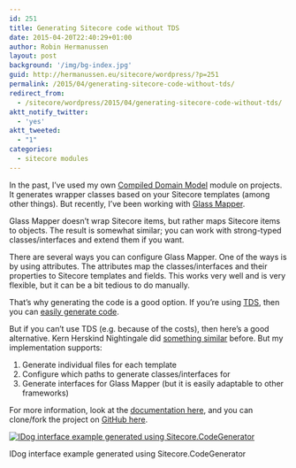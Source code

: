 ```yaml
---
id: 251
title: Generating Sitecore code without TDS
date: 2015-04-20T22:40:29+01:00
author: Robin Hermanussen
layout: post
background: '/img/bg-index.jpg'
guid: http://hermanussen.eu/sitecore/wordpress/?p=251
permalink: /2015/04/generating-sitecore-code-without-tds/
redirect_from:
  - /sitecore/wordpress/2015/04/generating-sitecore-code-without-tds/
aktt_notify_twitter:
  - 'yes'
aktt_tweeted:
  - "1"
categories:
  - sitecore modules
---
```

In the past, I&#8217;ve used my own <a title="CDM" href="https://github.com/hermanussen/CompiledDomainModel">Compiled Domain Model</a> module on projects. It generates wrapper classes based on your Sitecore templates (among other things). But recently, I&#8217;ve been working with <a title="Glass Mapper" href="http://glass.lu/">Glass Mapper</a>.

Glass Mapper doesn&#8217;t wrap Sitecore items, but rather maps Sitecore items to objects. The result is somewhat similar; you can work with strong-typed classes/interfaces and extend them if you want.

There are several ways you can configure Glass Mapper. One of the ways is by using attributes. The attributes map the classes/interfaces and their properties to Sitecore templates and fields. This works very well and is very flexible, but it can be a bit tedious to do manually.

That&#8217;s why generating the code is a good option. If you&#8217;re using <a title="TDS" href="http://www.hhogdev.com/products/team-development-for-sitecore/overview.aspx">TDS</a>, then you can <a title="Code Generation with TDS" href="http://hedgehogdevelopment.github.io/tds/chapter6.html">easily generate code</a>.

But if you can&#8217;t use TDS (e.g. because of the costs), then here&#8217;s a good alternative. Kern Herskind Nightingale did <a title="Kern's code generation" href="http://herskind.co.uk/blog/2011/04/sitecore-tds-t4-text-template">something similar</a> before. But my implementation supports:

  1. Generate individual files for each template
  2. Configure which paths to generate classes/interfaces for
  3. Generate interfaces for Glass Mapper (but it is easily adaptable to other frameworks)

For more information, look at the <a title="Sitecore.CodeGenerator documentation" href="https://github.com/hermanussen/sitecore.codegenerator#readme">documentation here</a>, and you can clone/fork the project on <a title="Sitecore.CodeGenerator on GitHub" href="https://github.com/hermanussen/sitecore.codegenerator">GitHub here</a>.

<div id="attachment_253" style="width: 849px" class="wp-caption alignleft">
  <a href="/wp-content/uploads/2015/04/idog_generated_code_example.png" ><img aria-describedby="caption-attachment-253" class="size-full wp-image-253" title="IDog interface example generated using Sitecore.CodeGenerator" src="/wp-content/uploads/2015/04/idog_generated_code_example.png" alt="IDog interface example generated using Sitecore.CodeGenerator" width="839" height="385" srcset="/wp-content/uploads/2015/04/idog_generated_code_example.png 839w, /wp-content/uploads/2015/04/idog_generated_code_example-300x137.png 300w" sizes="(max-width: 839px) 100vw, 839px" /></a>
  
  <p id="caption-attachment-253" class="wp-caption-text">
    IDog interface example generated using Sitecore.CodeGenerator
  </p>
</div>